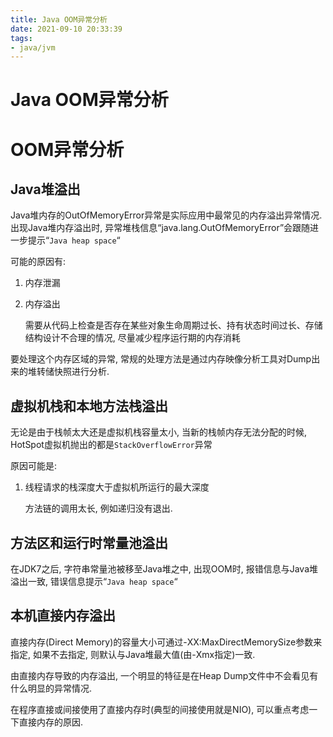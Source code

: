 ```yaml
---
title: Java OOM异常分析
date: 2021-09-10 20:33:39
tags: 
- java/jvm
---
```




# Java OOM异常分析

# OOM异常分析

## Java堆溢出

Java堆内存的OutOfMemoryError异常是实际应用中最常见的内存溢出异常情况. 出现Java堆内存溢出时, 异常堆栈信息“java.lang.OutOfMemoryError”会跟随进一步提示“`Java heap space`“

可能的原因有:

1. 内存泄漏
2. 内存溢出
   
    需要从代码上检查是否存在某些对象生命周期过长、持有状态时间过长、存储结构设计不合理的情况, 尽量减少程序运行期的内存消耗
    

要处理这个内存区域的异常, 常规的处理方法是通过内存映像分析工具对Dump出来的堆转储快照进行分析.

<!--more-->

## 虚拟机栈和本地方法栈溢出

无论是由于栈帧太大还是虚拟机栈容量太小, 当新的栈帧内存无法分配的时候, HotSpot虚拟机抛出的都是`StackOverflowError`异常

原因可能是:

1. 线程请求的栈深度大于虚拟机所运行的最大深度
   
    方法链的调用太长, 例如递归没有退出.
    

## 方法区和运行时常量池溢出

在JDK7之后, 字符串常量池被移至Java堆之中, 出现OOM时, 报错信息与Java堆溢出一致, 错误信息提示“`Java heap space`“

## 本机直接内存溢出

直接内存(Direct Memory)的容量大小可通过-XX:MaxDirectMemorySize参数来指定, 如果不去指定, 则默认与Java堆最大值(由-Xmx指定)一致.

由直接内存导致的内存溢出, 一个明显的特征是在Heap Dump文件中不会看见有什么明显的异常情况.

在程序直接或间接使用了直接内存时(典型的间接使用就是NIO), 可以重点考虑一下直接内存的原因.